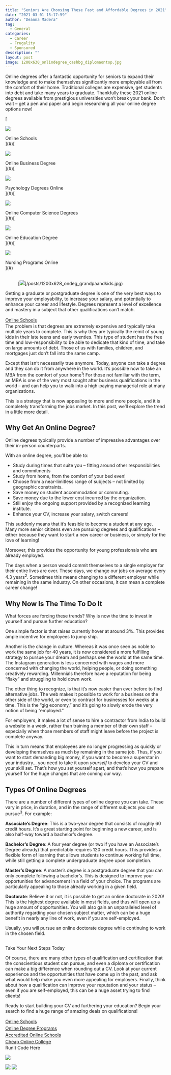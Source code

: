 ```yaml
---
title: "Seniors Are Choosing These Fast and Affordable Degrees in 2021"
date: "2021-03-01 15:17:59"
author: "Deanna Madera"
tag:
  - General
categories:
  - Career
  - Frugality
  - Sponsored
description: ""
layout: post
image: 1200x630_onlindegree_cashbg_diplomaontop.jpg
---
```


Online degrees offer a fantastic opportunity for seniors to expand their knowledge and to make themselves significantly more employable all from the comfort of their home. Traditional colleges are expensive, get students into debt and take many years to graduate. Thankfully these 2021 online degrees available from prestigious universities won’t break your bank. Don’t wait – get a pen and paper and begin researching all your online degree options now!

<div class="cta-btn-wrap" data-mobile-sponsoredads="no">

[<div class="cta-imagecover">

![](/posts/1080x1080_onlinedegree_girlredshirt_compstudying.jpg)</div><div class="cta-textcover">Online Schools</div>](#)[<div class="cta-imagecover">

![](/posts/1080x1080_onlinedegree_business_charts_stock.jpg)</div><div class="cta-textcover">Online Business Degree</div>](#)[<div class="cta-imagecover">

![](/posts/1080x1080_onlinedegree_psyc_brain.jpg)</div><div class="cta-textcover">Psychology Degrees Online</div>](#)[<div class="cta-imagecover">

![](/posts/1080x1080_onlinedegree_computercode_screen.jpg)</div><div class="cta-textcover">Online Computer Science Degrees</div>](#)[<div class="cta-imagecover">

![](/posts/1080x1080_onlinedegree_education_teacherwithstudents.jpg)</div><div class="cta-textcover">Online Education Degree</div>](#)[<div class="cta-imagecover">

![](/posts/1080x1080_onlinedegree_nurse.jpg)</div><div class="cta-textcover">Nursing Programs Online</div>](#)</div><figure class="wp-block-image size-large" style="margin-top:30px">[![](/posts/1200x628_ondeg_grandpaandkids.jpg)]/posts/1200x628_ondeg_grandpaandkids.jpg)</figure>Getting a graduate or postgraduate degree is one of the very best ways to improve your employability, to increase your salary, and potentially to enhance your career and lifestyle. Degrees represent a level of excellence and mastery in a subject that other qualifications can’t match.

<div class="mobile-cta-wrap"><div class="cta-btn-wrap" data-mobile-sponsoredads="yes">

[<div style="flex: 1;margin-right:18px;line-height:21px;">Online Schools</div>](#)</div>The problem is that degrees are extremely expensive and typically take multiple years to complete. This is why they are typically the remit of young kids in their late teens and early twenties. This type of student has the free time and low-responsibility to be able to dedicate that kind of time, and take on large amounts of debt. Those of us with families, children, and mortgages just don’t fall into the same camp.

Except that isn’t necessarily true anymore. Today, anyone can take a degree and they can do it from anywhere in the world. It’s possible now to take an MBA from the comfort of your home<sup>1</sup>! For those not familiar with the term, an MBA is one of the very most sought after business qualifications in the world – and can help you to walk into a high-paying managerial role at many organizations.

This is a strategy that is now appealing to more and more people, and it is completely transforming the jobs market. In this post, we’ll explore the trend in a little more detail.

## Why Get An Online Degree?

Online degrees typically provide a number of impressive advantages over their in-person counterparts.

With an online degree, you’ll be able to:

- Study during times that suite you – fitting around other responsibilities and commitments
- Study from home, from the comfort of your bed even!
- Choose from a near-limitless range of subjects – not limited by geographic constraints.
- Save money on student accommodation or commuting.
- Save money due to the lower cost incurred by the organization.
- Still enjoy the ongoing support provided by a recognized learning institute.
- Enhance your CV, increase your salary, switch careers!

This suddenly means that it’s feasible to become a student at any age. Many more senior citizens even are pursuing degrees and qualifications – either because they want to start a new career or business, or simply for the love of learning!

Moreover, this provides the opportunity for young professionals who are already employed.

The days when a person would commit themselves to a single employer for their entire lives are over. These days, we change our jobs on average every 4.3 years<sup>2</sup>. Sometimes this means changing to a different employer while remaining in the same industry. On other occasions, it can mean a complete career change!

## Why Now Is The Time To Do It

What forces are forcing these trends? Why is now the time to invest in yourself and pursue further education?

One simple factor is that raises currently hover at around 3%. This provides ample incentive for employees to jump ship.

Another is the change in culture. Whereas it was once seen as noble to work the same job for 40 years, it is now considered a more fulfilling strategy to pursue your dream and perhaps see the world at the same time. The Instagram generation is less concerned with wages and more concerned with changing the world, helping people, or doing something creatively rewarding. Millennials therefore have a reputation for being “flaky” and struggling to hold down work.

The other thing to recognize, is that it’s now easier than ever before to find alternative jobs. The web makes it possible to work for a business on the other side of the world, or even to contract for businesses for weeks at a time. This is the “gig economy,” and it’s going to slowly erode the very notion of being “employed.”

For employers, it makes a lot of sense to hire a contractor from India to build a website in a week, rather than training a member of their own staff – especially when those members of staff might leave before the project is complete anyway.

This in turn means that employees are no longer progressing as quickly or developing themselves as much by remaining in the same job. Thus, if you want to start demanding big money, if you want to become a superstar in your industry… you need to take it upon _yourself_ to develop your CV and your skill set. That’s how you set yourself apart, and that’s how you prepare yourself for the huge changes that are coming our way.

## Types Of Online Degrees

There are a number of different types of online degree you can take. These vary in price, in duration, and in the range of different subjects you can pursue<sup>3</sup>. For example:

**Associate’s Degree**: This is a two-year degree that consists of roughly 60 credit hours. It’s a great starting point for beginning a new career, and is also half-way toward a bachelor’s degree.

**Bachelor’s Degree**: A four year degree (or two if you have an Associate’s Degree already) that predictably requires 120 credit hours. This provides a flexible form of learning that allows students to continue working full time, while still getting a complete undergraduate degree upon completion.

**Master’s Degree**: A master’s degree is a postgraduate degree that you can only complete following a bachelor’s. This is designed to improve your opportunities for advancement in a field of your choice. The programs are particularly appealing to those already working in a given field.

**Doctorate**: Believe it or not, it is possible to get an online doctorate in 2020! This is the highest degree available in most fields, and thus will open up a huge amount of opportunities. You will also gain an unparalleled level of authority regarding your chosen subject matter, which can be a huge benefit in nearly any line of work, even if you are self-employed.

Usually, you will pursue an online doctorate degree while continuing to work in the chosen field.

## </div>Take Your Next Steps Today

Of course, there are many other types of qualification and certification that the conscientious student can pursue, and even a diploma or certification can make a big difference when rounding out a CV. Look at your current experience and the opportunities that have come up in the past, and ask what would help make you even more appealing for employers. Finally, think about how a qualification can improve your reputation and your status – even if you are self-employed, this can be a huge asset trying to find clients!

Ready to start building your CV and furthering your education? Begin your search to find a huge range of amazing deals on qualifications!

<div class="cta-btn-wrap" data-mobile-sponsoredads="no">

[<div style="flex: 1;margin-right:18px;line-height:21px;">Online Schools</div>](#)[<div style="flex: 1;margin-right:18px;line-height:21px;">Online Degree Programs</div>](#)[<div style="flex: 1;margin-right:18px;line-height:21px;">Accredited Online Schools</div>](#)[<div style="flex: 1;margin-right:18px;line-height:21px;">Cheap Online College</div>](#)</div><div class="ad-hide">RunIt Code Here</div> <script>
!function(f,b,e,v,n,t,s){if(f.fbq)return;n=f.fbq=function(){n.callMethod?
n.callMethod.apply(n,arguments):n.queue.push(arguments)};if(!f.\_fbq)f.\_fbq=n;
n.push=n;n.loaded=!0;n.version='2.0';n.queue=[];t=b.createElement(e);t.async=!0;
t.src=v;s=b.getElementsByTagName(e)[0];s.parentNode.insertBefore(t,s)}(window,
document,'script','https://connect.facebook.net/en_US/fbevents.js');
fbq('init', '531314677258366'); // Insert your pixel ID here.
fbq('track', 'PageView');
</script> <noscript>

![](https://www.facebook.com/tr?id=531314677258366&ev=PageView&noscript=1)</noscript> <script>
!function(f,b,e,v,n,t,s){if(f.fbq)return;n=f.fbq=function(){n.callMethod?
n.callMethod.apply(n,arguments):n.queue.push(arguments)};if(!f.\_fbq)f.\_fbq=n;
n.push=n;n.loaded=!0;n.version='2.0';n.queue=[];t=b.createElement(e);t.async=!0;
t.src=v;s=b.getElementsByTagName(e)[0];s.parentNode.insertBefore(t,s)}(window,
document,'script','https://connect.facebook.net/en_US/fbevents.js');
fbq('init', '438385429848061'); // Insert your pixel ID here.
fbq('track', 'PageView');
</script> <noscript>

![](https://www.facebook.com/tr?id=438385429848061&ev=PageView&noscript=1)</noscript> <script type="application/javascript">(function(w,d,t,r,u){w[u]=w[u]||[];w[u].push({'projectId':'10000','properties':{'pixelId':'10029827'}});var s=d.createElement(t);s.src=r;s.async=true;s.onload=s.onreadystatechange=function(){var y,rs=this.readyState,c=w[u];if(rs&&rs!="complete"&&rs!="loaded"){return}try{y=YAHOO.ywa.I13N.fireBeacon;w[u]=[];w[u].push=function(p){y([p])};y(c)}catch(e){}};var scr=d.getElementsByTagName(t)[0],par=scr.parentNode;par.insertBefore(s,scr)})(window,document,"script","https://s.yimg.com/wi/ytc.js","dotq");</script> <script type="text/javascript">
window.\_tfa = window.\_tfa || [];
window.\_tfa.push({notify: 'event', name: 'page_view', id: 1191405});
!function (t, f, a, x) {
if (!document.getElementById(x)) {
t.async = 1;t.src = a;t.id=x;f.parentNode.insertBefore(t, f);
}
}(document.createElement('script'),
document.getElementsByTagName('script')[0],
'//cdn.taboola.com/libtrc/unip/1191405/tfa.js',
'tb_tfa_script');
</script> <noscript> ![](//trc.taboola.com/1191405/log/3/unip?en=page_view) </noscript> <script>
fbq('track', 'ViewContent', {
currency: 'USD'
});
</script> <script type="text/javascript">
function runIt() {
fbq('track', 'AddToCart', {
currency: 'USD',
content_name: 'onlinedegree'
});

        window.dotq = window.dotq || [];
        window.dotq.push(
        {
            'projectId': '10000',
            'properties': {
                'pixelId': '10029827',
                'qstrings': {
                    'et': 'custom',
                    'ea': 'click',
                    'ec': 'addtocart',
                    'el': 'onlinedegree'
                }
        } } );
    _tfa.push({notify: 'event', name: 'add_to_cart', id: 1191405});
    }

</script>
